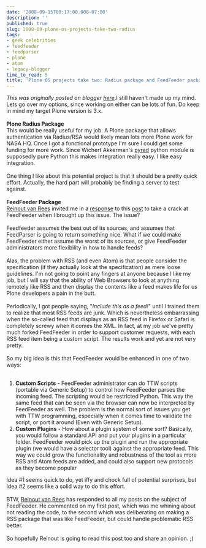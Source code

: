 ```yaml
---
date: '2008-09-15T09:17:00.008-07:00'
description: ''
published: true
slug: 2008-09-plone-os-projects-take-two-radius
tags:
- geek celebrities
- feedfeeder
- feedparser
- plone
- atom
- legacy-blogger
time_to_read: 5
title: 'Plone OS projects take two: Radius package and FeedFeeder package'
---
```


*This was originally posted on blogger [here](https://pydanny.blogspot.com/2008/09/plone-os-projects-take-two-radius.html)*.I still haven't made up my mind.  Lets go over my options, since working on either can be lots of fun.  Do keep in mind my target Plone version is 3.x.<br /><br /><span style="font-weight: bold;">Plone Radius Package</span><br />This would be really useful for my job.  A Plone package that allows authentication via Radius/RSA would likely mean lots more Plone work for NASA HQ.  Once I got a functional prototype I'm sure I could get some funding for more work.  Since Wichert Akkerman's <a href="http://www.wiggy.net/code/pyrad/">pyrad</a> python module is supposedly pure Python this makes integration really easy.  I like easy integration.<br /><br />One thing I like about this potential project is that it should be a pretty quick effort.  Actually, the hard part will probably be finding a server to test against.<br /><br /><span style="font-weight: bold;">FeedFeeder Package</span><br /><span class="highlightedSearchTerm"><a href="http://vanrees.org/">Reinout</a></span><a href="http://vanrees.org/"> <span class="highlightedSearchTerm">van</span> <span class="highlightedSearchTerm">Rees</span></a> invited me in a <a href="https://www.blogger.com/comment.g?blogID=4477131926658044957&amp;postID=2983369878163019663">response</a> to this <a href="http://pydanny.blogspot.com/2008/09/some-ideas-for-open-source-plone.html">post</a> to take a crack at FeedFeeder when I brought up this issue.   The issue?<br /><br />Feedfeeder assumes the best out of its sources, and assumes that FeedParser is going to return something nice.  What if we could make FeedFeeder either assume the worst of its sources, or give FeedFeeder administrators more flexibility in how to handle feeds?<br /><span class="highlightedSearchTerm"></span><br />Alas, the problem with RSS (and even Atom) is that people consider the specification (if they actually look at the specification) as mere loose guidelines.  I'm not going to point any fingers at anyone because I like my job, but I will say that the ability of Web Browsers to look at anything remotely like RSS and then display the contents like a feed makes life for us Plone developers a pain in the butt.<br /><br />Periodically, I got people saying, "<span style="font-style: italic;">Include this as a feed!</span>" until I trained them to realize that most RSS feeds are junk.  Which is nevertheless embarrassing when the so-called feed that displays as an RSS feed in Firefox or Safari is completely screwy when it comes the XML.  In fact, at my job we've pretty much forked FeedFeeder in order to support customer requests, with each RSS feed item being a custom script.  The results work and yet are not very pretty.<br /><br />So my big idea is this that FeedFeeder would be enhanced in one of two ways:<br /><br /><ol><li><span style="font-weight: bold;">Custom Scripts</span> - FeedFeeder administrator can do TTW scripts (portable via Generic Setup) to control how FeedFeeder parses the incoming feed.  The scripting would be restricted Python.  This way the same feed that can be seen via the browser can now be interpreted by FeedFeeder as well.  The problem is the normal sort of issues you get with TTW programming, especially when it comes time to validate the script, or port it around (Even with Generic Setup).<br /></li><li><span style="font-weight: bold;">Custom Plugins</span> - How about a plugin system of some sort?  Basically, you would follow a standard API and put your plugins in a particular folder.  FeedFeeder would pick up the plugin and run the appropriate plugin (we would have a selector tool) against the appropriate feed.  This way we could grow the functionality and robustness of the tool as more RSS and Atom feeds are added, and could also support new protocols as they become popular</li></ol>Idea #1 seems quick to do, yet iffy and chock full of potential surprises, but Idea #2 seems like a solid way to do this effort.<br /><br /><span class="highlightedSearchTerm">BTW,  <a href="http://vanrees.org/">Reinout</a></span><a href="http://vanrees.org/"> <span class="highlightedSearchTerm">van</span> <span class="highlightedSearchTerm">Rees</span></a> has responded to all my posts on the subject of FeedFeeder. He commented on my first post, which was me whining about not reading the code, to the second which was deliberating on making a RSS package that was like FeedFeeder, but could handle problematic RSS better.<br /><br />So hopefully Reinout is going to read this post too and share an opinion. ;)